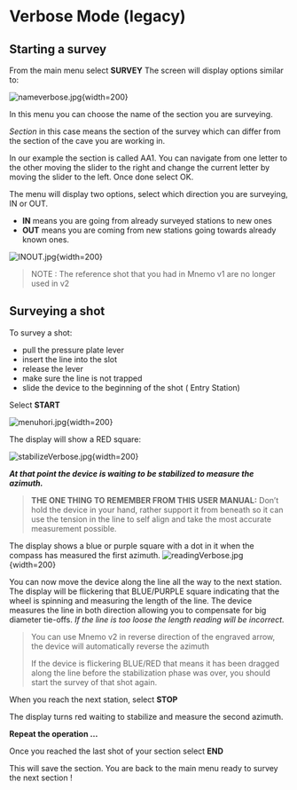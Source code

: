# Verbose Mode (legacy) 

## Starting a survey
From the main menu select **SURVEY**
The screen will display options similar to:

![nameverbose.jpg](nameverbose.jpg){width=200}

In this menu you can choose the name of the section you are surveying.

_Section_ in this case means the section of the survey which can differ from the section of the cave you are working in. 

In our example the section is called AA1. You can navigate from one letter to the other moving the slider to the right and change the current letter by moving the slider to the left. Once done select OK.

The menu will display two options, select which direction you are surveying, IN or OUT.
- **IN** means you are going from already surveyed stations to new ones 
- **OUT** means you are coming from new stations going towards already known ones.

![INOUT.jpg](INOUT.jpg){width=200}

>NOTE : The reference shot that you had in Mnemo v1 are no longer used in v2

## Surveying a shot

To survey a shot:
- pull the pressure plate lever
- insert the line into the slot
- release the lever
- make sure the line is not trapped
- slide the device to the beginning of the shot ( Entry Station)

Select **START**

![menuhori.jpg](menuhori_1.jpg){width=200}

The display will show a RED square: 

![stabilizeVerbose.jpg](stabilizeVerbose.jpg){width=200}


**_At that point the device is waiting to be stabilized to measure the azimuth._**

> **THE ONE THING TO REMEMBER FROM THIS USER MANUAL:**
> Don’t hold the device in your hand, rather support it from beneath so it can use the tension in the line to self align and take the most accurate measurement possible.

The display shows a blue or purple square with a dot in it when the compass has measured the first azimuth.
![readingVerbose.jpg](readingVerbose.jpg){width=200}

You can now move the device along the line all the way to the next station.
The display will be flickering that BLUE/PURPLE square indicating that the wheel is spinning and measuring the length of the line.
The device measures the line in both direction allowing you to compensate for big diameter tie-offs. 
_If the line is too loose the length reading will be incorrect._


> You can use Mnemo v2 in reverse direction of the engraved arrow, the device will 	automatically reverse the azimuth
>
>
>If the device is flickering BLUE/RED that means it has been dragged along the line before the stabilization phase was over, you should start the survey of that shot again.

When you reach the next station, select **STOP**

The display turns red waiting to stabilize and measure the second azimuth.

**Repeat the operation …**

Once you reached the last shot of your section select **END**

This will save the section. You are back to the main menu ready to survey the next section !

